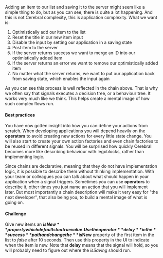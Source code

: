 Adding an item to our list and saving it to the server might seem like a simple thing to do, but as you can see, there is quite a lot happening. And this is not Cerebral complexity, this is application complexity. What we want is:

1. Optimistically add our item to the list
2. Reset the title in our new item input
3. Disable the input by setting our application in a saving state
4. Post item to the server
5. If the server returns success we want to merge an ID into our optimistically added item
6. If the server returns an error we want to remove our optimistically added item
7. No matter what the server returns, we want to put our application back from saving state, which enables the input again

As you can see this process is well reflected in the chain above. That is why we often say that signals executes a decision tree, or a behaviour tree. It works very much like we think. This helps create a mental image of how such complex flows run.

#### Best practices
You have now gotten insight into how you can define your actions from scratch. When developing applications you will depend heavily on the **operators** to avoid creating new actions for every little state change. You will also start to create your own action factories and even chain factories to be reused in different signals. You will be surprised how quickly Cerebral becomes more like describing behaviour with legoblocks, rather than implementing logic.

Since chains are declarative, meaning that they do not have implementation logic, it is possible to describe them without thinking implementation. With your team or colleagues you can talk about what should happen in your application when a signal triggers. Sometimes you can use **operators** to describe it, other times you just name an action that you will implement later. But most importantly a chain description will make it very easy for "the next developer", that also being you, to build a mental image of what is going on.

#### Challenge
Give new items an **$isNew** property which defaults to a true value. Use the operator **delay** in the **success** path and change the **$isNew** property of the first item in the list to *false* after 10 seconds. Then use this property in the UI to indicate when the item is new. Note that **delay** means that the signal will hold, so you will probably need to figure out where the *isSaving* should run.
